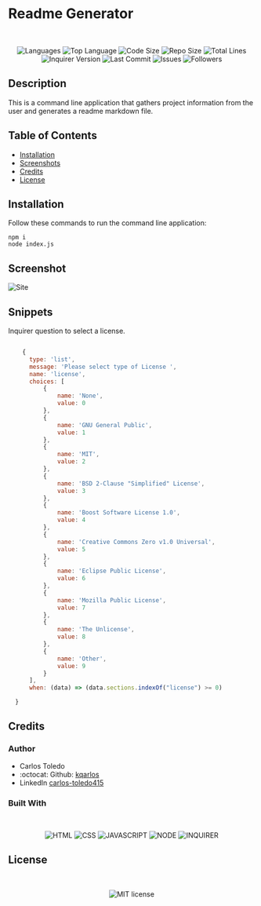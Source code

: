 
  
  # Readme Generator

  </br>
  <p align="center">
    <img src="https://img.shields.io/github/languages/count/kqarlos/readme-generator?style=for-the-badge" alt="Languages" />
    <img src="https://img.shields.io/github/languages/top/kqarlos/readme-generator?style=for-the-badge" alt="Top Language" />
    <img src="https://img.shields.io/github/languages/code-size/kqarlos/readme-generator?style=for-the-badge" alt="Code Size" />
    <img src="https://img.shields.io/github/repo-size/kqarlos/readme-generator?style=for-the-badge" alt="Repo Size" />   
    <img src="https://img.shields.io/tokei/lines/github/kqarlos/readme-generator?style=for-the-badge" alt="Total Lines" />
    <img src="https://img.shields.io/github/package-json/dependency-version/kqarlos/readme-generator/inquirer?style=for-the-badge" alt="Inquirer Version" />
    <img src="https://img.shields.io/github/last-commit/kqarlos/readme-generator?style=for-the-badge" alt="Last Commit" />  
    <img src="https://img.shields.io/github/issues/kqarlos/readme-generator?style=for-the-badge" alt="Issues" />  
    <img src="https://img.shields.io/github/followers/kqarlos?style=social" alt="Followers" />  
  </p>

  ## Description 
  
  This is a command line application that gathers project information from the user and generates a readme markdown file.
  
  ## Table of Contents
    
  * [Installation](#installation)
  * [Screenshots](#screenshots)
  * [Credits](#credits)
  * [License](#license)
  
  
  ## Installation
  
  Follow these commands to run the command line application:

    npm i
    node index.js
  

  ## Screenshot

  ![Site](assets/images/live.gif)

  ## Snippets

  Inquirer question to select a license.

  ```javascript

      {
        type: 'list',
        message: 'Please select type of License ',
        name: 'license',
        choices: [
            {
                name: 'None',
                value: 0
            },
            {
                name: 'GNU General Public',
                value: 1
            },
            {
                name: 'MIT',
                value: 2
            },
            {
                name: 'BSD 2-Clause "Simplified" License',
                value: 3
            },
            {
                name: 'Boost Software License 1.0',
                value: 4
            },
            {
                name: 'Creative Commons Zero v1.0 Universal',
                value: 5
            },
            {
                name: 'Eclipse Public License',
                value: 6
            },
            {
                name: 'Mozilla Public License',
                value: 7
            },
            {
                name: 'The Unlicense',
                value: 8
            },
            {
                name: 'Other',
                value: 9
            }
        ],
        when: (data) => (data.sections.indexOf("license") >= 0)

    }
  ```

    
  ## Credits
  
  ### Author

  - Carlos Toledo
  - :octocat: Github: [kqarlos](https://www.github.com/kqarlos)
  - LinkedIn [carlos-toledo415](https://www.linkedin.com/in/carlos-toledo415/)


  
  ### Built With
  </br>
  <p align="center">
  <img src="https://img.shields.io/badge/-HTML-blue?style=for-the-badge"  alt="HTML" />
      <img src="https://img.shields.io/badge/- CSS-orange?style=for-the-badge"  alt=" CSS" />
      <img src="https://img.shields.io/badge/- JAVASCRIPT-yellow?style=for-the-badge"  alt=" JAVASCRIPT" />
      <img src="https://img.shields.io/badge/- NODE-green?style=for-the-badge"  alt=" NODE" />
      <img src="https://img.shields.io/badge/- INQUIRER-orange?style=for-the-badge"  alt=" INQUIRER" />
      
  </p>
  

  ## License

  </br>
  <p align="center">
      <img align="center" src="https://img.shields.io/github/license/kqarlos/readme-generator?style=for-the-badge" alt="MIT license" />
  </p>
  
